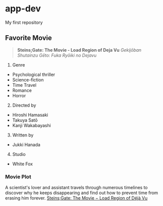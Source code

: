 # app-dev
My first repository

## Favorite Movie 
> **Steins;Gate: The Movie - Load Region of Deja Vu**
> *Gekijōban Shutainzu Gēto: Fuka Ryōiki no Dejavu*
1. Genre
  - Psychological thriller
  - Science-fiction
  - Time Travel
  - Romance
  - Horror
2.  Directed by
  - Hiroshi Hamasaki
  - Takuya Satō
  - Kanji Wakabayashi
3.  Written by
  - Jukki Hanada
4.  Studio
  - White Fox
### Movie Plot
A scientist's lover and assistant travels through numerous timelines to discover why he keeps disappearing and find out how to prevent time from erasing him forever.
[Steins;Gate: The Movie − Load Region of Déjà Vu](https://www.google.com/search?q=Steins%3BGate%3A+The+Movie+%E2%88%92+Load+Region+of+D%C3%A9j%C3%A0+Vu+&sca_esv=f3c126b7a3ab2fdd&rlz=1C1CHBF_enPH1018PH1018&ei=LG81Z4CdHJi6vr0Po5_tuQM&ved=0ahUKEwiA44C98dqJAxUYna8BHaNPOzcQ4dUDCA8&uact=5&oq=Steins%3BGate%3A+The+Movie+%E2%88%92+Load+Region+of+D%C3%A9j%C3%A0+Vu+&gs_lp=Egxnd3Mtd2l6LXNlcnAiNFN0ZWlucztHYXRlOiBUaGUgTW92aWUg4oiSIExvYWQgUmVnaW9uIG9mIETDqWrDoCBWdSBIAFAAWABwAHgBkAEAmAEAoAEAqgEAuAEDyAEA-AEBmAIAoAIAmAMAkgcAoAcA&sclient=gws-wiz-serp)
